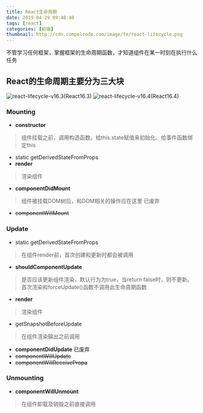 ```yaml
---
title: React生命周期
date: 2019-04-29 09:48:40
tags: [react]
categories: [前端]
thumbnail: http://cdn.compelcode.com/image/fe/react-lifecycle.png
---
```


不管学习任何框架，掌握框架的生命周期函数，才知道组件在某一时刻在执行什么任务

## React的生命周期主要分为三大块
![react-lifecycle-v16.3](image/fe/react-lifecycle-v16.3.png)(React16.3)
![react-lifecycle-v16.4](image/fe/react-lifecycle-v16.4.png)(React16.4)

### Mounting
- **constructor**
> 组件挂载之前，调用构造函数。给this.state赋值来初始化、给事件函数绑定this
- static getDerivedStateFromProps
- **render**
> 渲染组件
- **componentDidMount**
> 组件被挂载DOM树后，和DOM相关的操作应在这里
已废弃
- ~~componentWillMount~~ 

### Update
- static getDerivedStateFromProps
> 在组件render前，首次创建和更新时都会被调用
- **shouldComponentUpdate**
> 是否应该更新组件渲染，默认行为为true，当return false时，则不更新。首次渲染和forceUpdate()函数不调用此生命周期函数
- **render**
> 渲染组件
- getSnapshotBeforeUpdate
> 在组件渲染输出之前调用
- **componentDidUpdate**
已废弃
- ~~componentWillUpdate~~
- ~~componentWillReceivePropa~~

### Unmounting
- **componentWillUnmount**
> 在组件卸载及销毁之前直接调用

